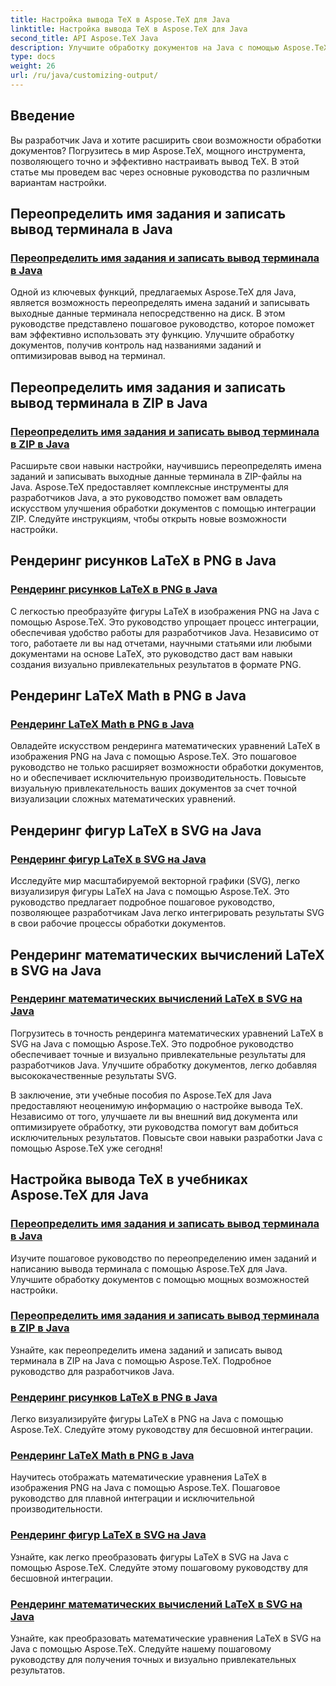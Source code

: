 ```yaml
---
title: Настройка вывода TeX в Aspose.TeX для Java
linktitle: Настройка вывода TeX в Aspose.TeX для Java
second_title: API Aspose.TeX Java
description: Улучшите обработку документов на Java с помощью Aspose.TeX. Изучите руководства по переопределению названий заданий, написанию вывода терминала и плавному рендерингу рисунков и математических данных LaTeX в PNG/SVG.
type: docs
weight: 26
url: /ru/java/customizing-output/
---
```

## Введение

Вы разработчик Java и хотите расширить свои возможности обработки документов? Погрузитесь в мир Aspose.TeX, мощного инструмента, позволяющего точно и эффективно настраивать вывод TeX. В этой статье мы проведем вас через основные руководства по различным вариантам настройки.

## Переопределить имя задания и записать вывод терминала в Java

### [Переопределить имя задания и записать вывод терминала в Java](./override-job-name-disk/)

Одной из ключевых функций, предлагаемых Aspose.TeX для Java, является возможность переопределять имена заданий и записывать выходные данные терминала непосредственно на диск. В этом руководстве представлено пошаговое руководство, которое поможет вам эффективно использовать эту функцию. Улучшите обработку документов, получив контроль над названиями заданий и оптимизировав вывод на терминал.

## Переопределить имя задания и записать вывод терминала в ZIP в Java

### [Переопределить имя задания и записать вывод терминала в ZIP в Java](./override-job-name-zip/)

Расширьте свои навыки настройки, научившись переопределять имена заданий и записывать выходные данные терминала в ZIP-файлы на Java. Aspose.TeX предоставляет комплексные инструменты для разработчиков Java, а это руководство поможет вам овладеть искусством улучшения обработки документов с помощью интеграции ZIP. Следуйте инструкциям, чтобы открыть новые возможности настройки.

## Рендеринг рисунков LaTeX в PNG в Java

### [Рендеринг рисунков LaTeX в PNG в Java](./render-lafigures-png/)

С легкостью преобразуйте фигуры LaTeX в изображения PNG на Java с помощью Aspose.TeX. Это руководство упрощает процесс интеграции, обеспечивая удобство работы для разработчиков Java. Независимо от того, работаете ли вы над отчетами, научными статьями или любыми документами на основе LaTeX, это руководство даст вам навыки создания визуально привлекательных результатов в формате PNG.

## Рендеринг LaTeX Math в PNG в Java

### [Рендеринг LaTeX Math в PNG в Java](./render-lamath-png/)

Овладейте искусством рендеринга математических уравнений LaTeX в изображения PNG на Java с помощью Aspose.TeX. Это пошаговое руководство не только расширяет возможности обработки документов, но и обеспечивает исключительную производительность. Повысьте визуальную привлекательность ваших документов за счет точной визуализации сложных математических уравнений.

## Рендеринг фигур LaTeX в SVG на Java

### [Рендеринг фигур LaTeX в SVG на Java](./render-lafigures-svg/)

Исследуйте мир масштабируемой векторной графики (SVG), легко визуализируя фигуры LaTeX на Java с помощью Aspose.TeX. Это руководство предлагает подробное пошаговое руководство, позволяющее разработчикам Java легко интегрировать результаты SVG в свои рабочие процессы обработки документов.

## Рендеринг математических вычислений LaTeX в SVG на Java

### [Рендеринг математических вычислений LaTeX в SVG на Java](./render-lamath-svg/)

Погрузитесь в точность рендеринга математических уравнений LaTeX в SVG на Java с помощью Aspose.TeX. Это подробное руководство обеспечивает точные и визуально привлекательные результаты для разработчиков Java. Улучшите обработку документов, легко добавляя высококачественные результаты SVG.

В заключение, эти учебные пособия по Aspose.TeX для Java предоставляют неоценимую информацию о настройке вывода TeX. Независимо от того, улучшаете ли вы внешний вид документа или оптимизируете обработку, эти руководства помогут вам добиться исключительных результатов. Повысьте свои навыки разработки Java с помощью Aspose.TeX уже сегодня!
## Настройка вывода TeX в учебниках Aspose.TeX для Java
### [Переопределить имя задания и записать вывод терминала в Java](./override-job-name-disk/)
Изучите пошаговое руководство по переопределению имен заданий и написанию вывода терминала с помощью Aspose.TeX для Java. Улучшите обработку документов с помощью мощных возможностей настройки.
### [Переопределить имя задания и записать вывод терминала в ZIP в Java](./override-job-name-zip/)
Узнайте, как переопределить имена заданий и записать вывод терминала в ZIP на Java с помощью Aspose.TeX. Подробное руководство для разработчиков Java.
### [Рендеринг рисунков LaTeX в PNG в Java](./render-lafigures-png/)
Легко визуализируйте фигуры LaTeX в PNG на Java с помощью Aspose.TeX. Следуйте этому руководству для бесшовной интеграции.
### [Рендеринг LaTeX Math в PNG в Java](./render-lamath-png/)
Научитесь отображать математические уравнения LaTeX в изображения PNG на Java с помощью Aspose.TeX. Пошаговое руководство для плавной интеграции и исключительной производительности.
### [Рендеринг фигур LaTeX в SVG на Java](./render-lafigures-svg/)
Узнайте, как легко преобразовать фигуры LaTeX в SVG на Java с помощью Aspose.TeX. Следуйте этому пошаговому руководству для бесшовной интеграции.
### [Рендеринг математических вычислений LaTeX в SVG на Java](./render-lamath-svg/)
Узнайте, как преобразовать математические уравнения LaTeX в SVG на Java с помощью Aspose.TeX. Следуйте нашему пошаговому руководству для получения точных и визуально привлекательных результатов.